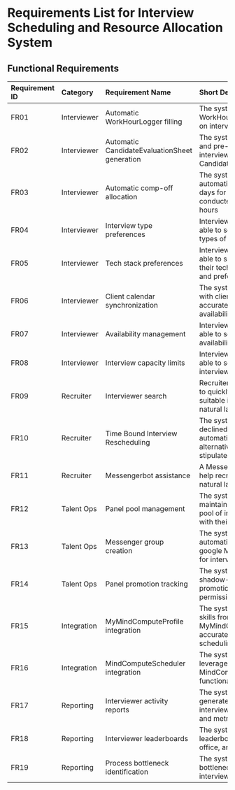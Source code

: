 # Requirements List for Interview Scheduling and Resource Allocation System

## Functional Requirements

| **Requirement ID** | **Category** | **Requirement Name** | **Short Description** |
|:--|:--|:--|:--|       
| FR01      | Interviewer | Automatic WorkHourLogger filling         | The system should autofill WorkHourLoggers based on interviews conducted          |
| FR02      | Interviewer | Automatic  CandidateEvaluationSheet generation      | The system should create and pre-populate interview CandidateEvaluationSheets               |
| FR03      | Interviewer | Automatic comp-off allocation       | The system should automatically add leave days for interviews conducted outside regular hours |
| FR04      | Interviewer | Interview type preferences          | Interviewers should be able to set preferences for types of interviews  |
| FR05      | Interviewer | Tech stack preferences              | Interviewers should be able to specify and update their tech stack expertise and preferences |
| FR06      | Interviewer | Client calendar synchronization     | The system should sync with client calendars to accurately reflect availability |
| FR07      | Interviewer | Availability management             | Interviewers should be able to set and update their availability slots easily |
| FR08      | Interviewer | Interview capacity limits           | Interviewers should be able to set maximum interviews per week/month         |
| FR09      | Recruiter  | Interviewer search                  | Recruiters should be able to quickly search for suitable interviewers using natural language |
| FR10      | Recruiter  | Time Bound Interview Rescheduling   | The system should handle declined interviews by automatically finding alternatives within a stipulated time |
| FR11      | Recruiter  | Messengerbot assistance                  | A Messengerbot should help recruiters through natural language queries            |
| FR12      | Talent Ops | Panel pool management               | The system should maintain an up-to-date pool of interview panels with their skills |
| FR13      | Talent Ops | Messenger group creation                 | The system should automatically create google Messenger groups for interview coordination |
| FR14      | Talent Ops | Panel promotion tracking            | The system should track shadow-to-anchor promotions and update permissions |
| FR15      | Integration| MyMindComputeProfile integration                  | The system should rank skills from MyMindComputeProfile for accurate interview scheduling |
| FR16      | Integration| MindComputeScheduler integration                | The system should leverage and extend MindComputeScheduler functionality               |
| FR17      | Reporting  | Interviewer activity reports        | The system should generate reports on interviewer participation and metrics |
| FR18      | Reporting  | Interviewer leaderboards            | The system should display leaderboards at account, office, and country levels |
| FR19      | Reporting  | Process bottleneck identification   | The system should identify bottlenecks in the interview process             |
